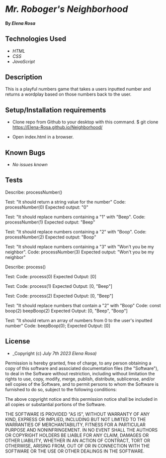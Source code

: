 # _Mr. Roboger's Neighborhood_

#### By _**Elena Rosa**_

## Technologies Used

* _HTML_
* _CSS_
* _JavaScript_


## Description

This is a playful numbers game that takes a users inputted number and returns a wordplay based on those numbers back to the user. 

## Setup/Installation requirements

* Clone repo from Github to your desktop with this command. $ git clone https://Elena-Rosa.github.io/Neighborhood/

* Open index.html in a browser. 


## Known Bugs

* _No issues known_

## Tests

Describe: processNumber()

Test: "It should return a string value for the number"
Code:
processNumber(0)
Expected output: "0"

Test: "It should replace numbers containing a "1" with "Beep".
Code:
processNumber(1)
Expected output: "Beep"

Test: "It should replace numbers containing a "2" with "Boop".
Code:
processNumber(2)
Expected output: "Boop"

Test: "It should replace numbers containing a "3" with "Won't you be my neighbor".
Code:
processNumber(3)
Expected output: "Won't you be my neighbor"

Describe: process()

Test: 
Code: process(0)
Expected Output: [0]

Test: 
Code: process(1)
Expected Output: [0, "Beep"]

Test: 
Code: process(2)
Expected Output: [0, "Beep"]

Test: "It should replace numbers that contain a "2" with "Boop"
Code: 
const boop(2)
beepBoop(2)
Expected Output: [0, "Beep", "Boop"]

Test: "It should return an array of numbers from 0 to the user's inputted number"
Code: beepBoop(0);
Expected Output: [0]

## License


* _Copyright (c) _July 7th 2023_ _Elena Rosa)_

Permission is hereby granted, free of charge, to any person obtaining a copy
of this software and associated documentation files (the "Software"), to deal
in the Software without restriction, including without limitation the rights
to use, copy, modify, merge, publish, distribute, sublicense, and/or sell
copies of the Software, and to permit persons to whom the Software is
furnished to do so, subject to the following conditions:

The above copyright notice and this permission notice shall be included in all
copies or substantial portions of the Software.

THE SOFTWARE IS PROVIDED "AS IS", WITHOUT WARRANTY OF ANY KIND, EXPRESS OR
IMPLIED, INCLUDING BUT NOT LIMITED TO THE WARRANTIES OF MERCHANTABILITY,
FITNESS FOR A PARTICULAR PURPOSE AND NONINFRINGEMENT. IN NO EVENT SHALL THE
AUTHORS OR COPYRIGHT HOLDERS BE LIABLE FOR ANY CLAIM, DAMAGES OR OTHER
LIABILITY, WHETHER IN AN ACTION OF CONTRACT, TORT OR OTHERWISE, ARISING FROM,
OUT OF OR IN CONNECTION WITH THE SOFTWARE OR THE USE OR OTHER DEALINGS IN THE
SOFTWARE.
